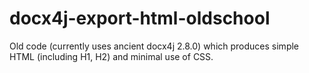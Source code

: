 # docx4j-export-html-oldschool

Old code (currently uses ancient docx4j 2.8.0) which produces simple HTML (including H1, H2) and minimal use of CSS.
